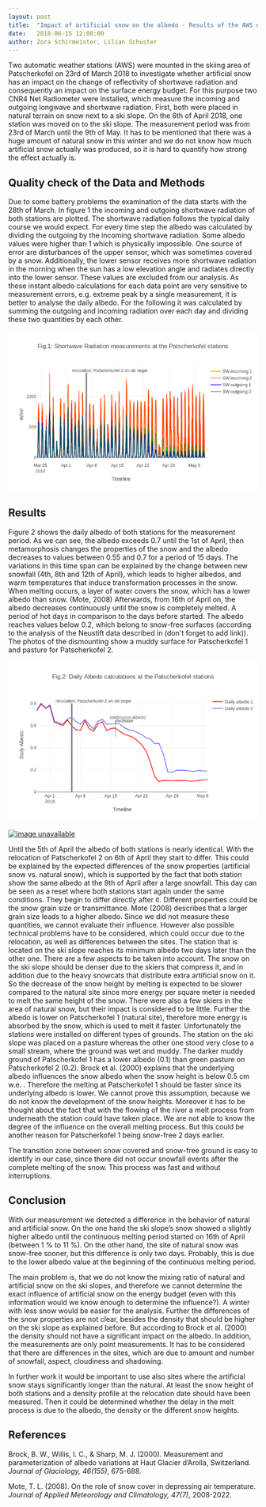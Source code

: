 ```yaml
---
layout: post
title:  "Impact of artificial snow on the albedo - Results of the AWS data on Patscherkofel"
date:   2018-06-15 12:00:00
author: Zora Schirmeister, Lilian Schuster
---
```


Two automatic weather stations (AWS) were mounted in the skiing area of Patscherkofel on 23rd of 
March 2018 to investigate whether artificial snow has an impact on the change of reflectivity of 
shortwave radiation and consequently an impact on the surface energy budget. For this purpose two CNR4 Net 
Radiometer were installed, which measure the incoming and outgoing longwave and shortwave radiation. 
First, both were placed in natural terrain on snow next to a ski slope. On the 6th of April 2018, 
one station was moved on to the ski slope. The measurement period was from 23rd of March until the 9th 
of May. It has to be mentioned that there was a huge amount of natural snow in this winter and we do 
not know how much artificial snow actually was produced, so it is hard to quantify how strong the 
effect actually is.

## Quality check of the Data and Methods

Due to some battery problems the examination of the data starts with the 28th of March. In figure 1 
the incoming and outgoing shortwave radiation of both stations are plotted. The shortwave radiation 
follows the typical daily course we would expect. For every time step the albedo was calculated by 
dividing the outgoing by the incoming shortwave radiation. Some albedo values were higher than 1 which 
is physically impossible. One source of error are disturbances of the upper sensor, which was sometimes 
covered by a snow. Additionally, the lower sensor receives more shortwave radiation in the morning when 
the sun has a low elevation angle and radiates directly into the lower sensor. These values are excluded from our analysis. As these 
instant albedo calculations for each data point are very sensitive to measurement errors, e.g. extreme
peak by a single measurement, it is better to analyse the daily albedo. For the following it was 
calculated by summing the outgoing and incoming radiation over each day and dividing these two 
quantities by each other.

[![image unavailable](/img/posts/results_AWS/SW_final.png)](/img/posts/results_AWS/SW_final.png)

## Results

Figure 2 shows the daily albedo of both stations for the measurement period. As we can see, the albedo
exceeds 0.7 until the 1st of April, then metamorphosis changes the properties of the snow and the albedo 
decreases to values between 0.55 and 0.7 for a period of 15 days. The variations in this time span can be
explained by the change between new snowfall (4th, 8th and 12th of April), which leads to higher albedos,
and warm temperatures that induce transformation processes in the snow.  When melting occurs, a layer of 
water covers the snow, which has a lower albedo than snow. (Mote, 2008) Afterwards, from 16th of April on,
the albedo decreases continuously until the snow is completely melted. A period of hot days in 
comparison to the days before started. The albedo reaches values below 0.2, which belong to snow-free 
surfaces (according to the analysis of the Neustift data described in (don't forget to add link)). The photos of the 
dismounting show a muddy surface for Patscherkofel 1 and pasture for Patscherkofel 2.

[![image unavailable](/img/posts/results_AWS/albedo_final.png)](/img/posts/results_AWS/albedo_final.png)

[![image unavailable](/img/posts/results_AWS/dismounting.jpg)](/img/posts/results_AWS/dismounting.jpg)

Until the 5th of April the albedo of both stations is nearly identical. With the relocation of Patscherkofel 2 
on 6th of April they start to differ. This could be explained by the expected differences of the snow 
properties (artificial snow vs. natural snow), which is supported by the fact that both station show the 
same albedo at the 9th of April after a large snowfall. This day can be seen as a reset where both stations 
start again under the same conditions. They begin to differ directly after it. Different properties could be
the snow grain size or transmittance. Mote (2008) describes that a larger grain size leads to a higher 
albedo. Since we did not measure these quantities, we cannot evaluate their influence.  However also possible
technical problems have to be considered, which could occur due to the relocation, as well as differences 
between the sites. The station that is located on the ski slope reaches its minimum albedo two days later than
the other one. There are a few aspects to be taken into account. The snow on the ski slope should be denser
due to the skiers that compress it, and in addition due to the heavy snowcats that distribute extra artificial
snow on it. So the decrease of the snow height by melting is expected to be slower compared to the natural
site since more energy per square meter is needed to melt the same height of the snow. There
were also a few skiers in the area of natural snow, but their impact is considered to be little. Further the
albedo is lower on Patscherkofel 1 (natural site), therefore more energy is absorbed by the snow, which is 
used to melt it faster. Unfortunately the stations were installed on different types of grounds. The station
on the ski slope was placed on a pasture whereas the other one stood very close to a small stream, where the
ground was wet and muddy. The darker muddy ground of Patscherkofel 1 has a lower albedo (0.1) than green 
pasture on Patscherkofel 2 (0.2). Brock et al. (2000) explains that the underlying albedo influences the 
snow albedo when the snow height is below 0.5 cm w.e. . Therefore the melting at Patscherkofel 1 should be 
faster since its underlying albedo is lower. We cannot prove this assumption, because we do not know the 
development of the snow heights. Moreover it has to be thought about the fact that with the flowing of 
the river a melt process from underneath the station could have taken place. We are not 
able to know the degree of the influence on the overall melting process. But this could be another reason for 
Patscherkofel 1 being snow-free 2 days earlier.

The transition zone between snow covered and snow-free ground is easy to identify in our case, since there 
did not occur snowfall events after the complete melting of the snow. This process was fast and without 
interruptions.

## Conclusion

With our measurement we detected a difference in the behavior of natural and artificial snow. On the one hand 
the ski slope’s snow showed a slightly higher albedo until the continuous melting period started on 16th of 
April (between 1 % to 11 %). On the other hand, the site of natural snow was snow-free sooner, but this 
difference is only two days. Probably, this is due to the lower albedo value at the beginning of the 
continuous melting period. 

The main problem is, that we do not know the mixing ratio of natural and artificial snow on the ski slopes, 
and therefore we cannot determine the exact influence of artificial snow on the energy budget (even with this information would we know enough to determine the influence?). A winter with 
less snow would be easier for the analysis. Further the differences of the snow properties are not clear, 
besides the density that should be higher on the ski slope as explained before. But according to Brock et 
al. (2000) the density should not have a significant impact on the albedo. In addition, the measurements 
are only point measurements. It has to be considered that there are differences in the sites, which are 
due to amount and number of snowfall, aspect, cloudiness and shadowing. 

In further work it would be important to use also sites where the artificial snow stays significantly longer 
than the natural. At least the snow height of both stations and a density profile at the relocation date 
should have been measured. Then it could be determined whether the delay in the melt process is due to 
the albedo, the density or the different snow heights.

## References

Brock, B. W., Willis, I. C., & Sharp, M. J. (2000). Measurement and parameterization of albedo variations at 
Haut Glacier d’Arolla, Switzerland. *Journal of Glaciology, 46(155)*, 675-688.

Mote, T. L. (2008). On the role of snow cover in depressing air temperature. 
*Journal of Applied Meteorology and Climatology, 47(7)*, 2008-2022.
